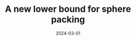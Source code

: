 ---
title: A new lower bound for sphere packing
date: 2024-03-01
status:
notes: 03-01-24-sem.pdf
code:
site:
paper: At the MIT Combinatorics Seminar.
presenters: Julian Sahasrabudhe
series: Combinatorics 
---